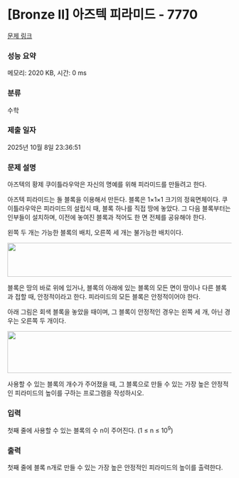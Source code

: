 # [Bronze II] 아즈텍 피라미드 - 7770 

[문제 링크](https://www.acmicpc.net/problem/7770) 

### 성능 요약

메모리: 2020 KB, 시간: 0 ms

### 분류

수학

### 제출 일자

2025년 10월 8일 23:36:51

### 문제 설명

<p>아즈텍의 황제 쿠이틀라우악은 자신의 명예를 위해 피라미드를 만들려고 한다.</p>

<p>아즈텍 피라미드는 돌 블록을 이용해서 만든다. 블록은 1×1×1 크기의 정육면체이다. 쿠이틀라우악은 피라미드의 설립식 때, 블록 하나를 직접 땅에 놓았다. 그 다음 블록부터는 인부들이 설치하며, 이전에 놓여진 블록과 적어도 한 면 전체를 공유해야 한다.</p>

<p>왼쪽 두 개는 가능한 블록의 배치, 오른쪽 세 개는 불가능한 배치이다.</p>

<p><img alt="" src="https://www.acmicpc.net/upload/images/pyra1.png" style="height:76px; width:513px"></p>

<p>블록은 땅의 바로 위에 있거나, 블록의 아래에 있는 블록의 모든 면이 땅이나 다른 블록과 접할 때, 안정적이라고 한다. 피라미드의 모든 블록은 안정적이어야 한다.</p>

<p>아래 그림은 회색 블록을 놓았을 때이며, 그 블록이 안정적인 경우는 왼쪽 세 개, 아닌 경우는 오른쪽 두 개이다.</p>

<p><img alt="" src="https://www.acmicpc.net/upload/images/pyra2.png" style="height:94px; width:639px"></p>

<p>사용할 수 있는 블록의 개수가 주어졌을 때, 그 블록으로 만들 수 있는 가장 높은 안정적인 피라미드의 높이를 구하는 프로그램을 작성하시오.</p>

### 입력 

 <p>첫째 줄에 사용할 수 있는 블록의 수 n이 주어진다. (1 ≤ n ≤ 10<sup>9</sup>)</p>

### 출력 

 <p>첫째 줄에 블록 n개로 만들 수 있는 가장 높은 안정적인 피라미드의 높이를 출력한다.</p>

